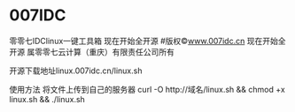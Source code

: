 # 007IDC
零零七IDClinux一键工具箱
现在开始全开源 
#版权©www.007idc.cn 现在开始全开源 属零零七云计算（重庆）有限责任公司所有

开源下载地址linux.007idc.cn/linux.sh

使用方法 将文件上传到自己的服务器 curl -O http://域名/linux.sh && chmod +x linux.sh && ./linux.sh
